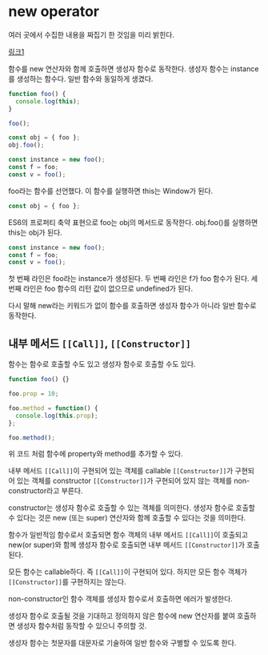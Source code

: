 # new operator

여러 곳에서 수집한 내용을 짜집기 한 것임을 미리 밝힌다.

[링크1](https://poiemaweb.com/fastcampus/constructor)

함수를 new 연산자와 함께 호출하면 생성자 함수로 동작한다.
생성자 함수는 instance를 생성하는 함수다. 일반 함수와 동일하게 생겼다.

```js
function foo() {
  console.log(this);
}

foo();

const obj = { foo };
obj.foo();

const instance = new foo();
const f = foo;
const v = foo();
```

foo라는 함수를 선언했다.
이 함수를 실행하면 this는 Window가 된다.

```js
const obj = { foo };
```

ES6의 프로퍼티 축약 표현으로 foo는 obj의 메서드로 동작한다.
obj.foo()를 실행하면 this는 obj가 된다.

```js
const instance = new foo();
const f = foo;
const v = foo();
```

첫 번째 라인은 foo라는 instance가 생성된다.
두 번째 라인은 f가 foo 함수가 된다.
세 번째 라인은 foo 함수의 리턴 값이 없으므로 undefined가 된다.

다시 말해 new라는 키워드가 없이 함수를 호출하면 생성자 함수가 아니라 일반 함수로 동작한다.

## 내부 메서드 `[[Call]]`, `[[Constructor]]`

함수는 함수로 호출할 수도 있고 생성자 함수로 호출할 수도 있다.

```js
function foo() {}

foo.prop = 10;

foo.method = function() {
  console.log(this.prop);
};

foo.method();
```

위 코드 처럼 함수에 property와 method를 추가할 수 있다.

내부 메서드 `[[Call]]`이 구현되어 있는 객체를 callable
`[[Constructor]]`가 구현되어 있는 객체를 constructor
`[[Constructor]]`가 구현되어 있지 않는 객체를 non-constructor라고 부른다.

constructor는 생성자 함수로 호출할 수 있는 객체를 의미한다.
생성자 함수로 호출할 수 있다는 것은 new (또는 super) 연산자와 함께 호출할 수 있다는 것을 의미한다.

함수가 일반적임 함수로서 호출되면 함수 객체의 내부 메서드 `[[Call]]`이 호출되고
new(or super)와 함께 생성자 함수로 호출되면 내부 메서드 `[[Constructor]]`가 호출된다.

모든 함수는 callable하다. 즉 `[[Call]]`이 구현되어 있다.
하지만 모든 함수 객체가 `[[Constructor]]`를 구현하지는 않는다.

non-constructor인 함수 객체를 생성자 함수로서 호출하면 에러가 발생한다.

생성자 함수로 호출될 것을 기대하고 정의하지 않은 함수에 new 연산자를 붙여 호출하면 생성자 함수처럼 동작할 수 있으니 주의할 것.

생성자 함수는 첫문자를 대문자로 기술하여 일반 함수와 구별할 수 있도록 한다.

